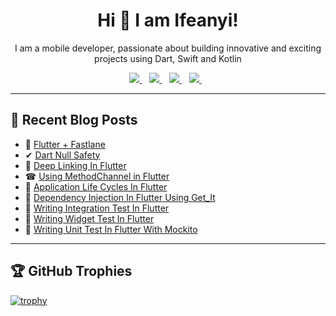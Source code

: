 <H1 align='center'>Hi 👋 I am Ifeanyi!</H1>
<p align='center'>I am a mobile developer, passionate about building innovative and exciting projects using Dart, Swift and Kotlin</p>

<p align='center'>
<a href="mailto:onuifeanyi95@gmail.com">
  <img src="https://img.shields.io/badge/email-%23D14836.svg?&style=for-the-badge&logo=gmail&logoColor=white" />
</a>&nbsp;&nbsp;
<a href="https://twitter.com/onuoha_ifeanyi">
  <img src="https://img.shields.io/badge/twitter-%231DA1F2.svg?&style=for-the-badge&logo=twitter&logoColor=white" />
</a>&nbsp;&nbsp;
<a href="https://o-ifeanyi.hashnode.dev/">
  <img src="https://img.shields.io/badge/Hashnode-2962FF?style=for-the-badge&logo=hashnode&logoColor=white" />
</a>&nbsp;&nbsp;
<a href="https://www.linkedin.com/in/ifeanyi-onuoha-8402021b1/">
  <img src="https://img.shields.io/badge/linkedin-%230077B5.svg?&style=for-the-badge&logo=linkedin&logoColor=white" />
</a>&nbsp;&nbsp;
<!-- <img src="https://gpvc.arturio.dev/o-ifeanyi" /> -->
</p>

---

## 📖 Recent Blog Posts

- 🤖 <a href="https://o-ifeanyi.hashnode.dev/flutter-fastlane-part-1">Flutter + Fastlane</a>
- ✔ <a href="https://o-ifeanyi.hashnode.dev/dart-null-safety">Dart Null Safety</a>
- 🔗 <a href="https://o-ifeanyi.hashnode.dev/deep-linking-in-flutter-part-1">Deep Linking In Flutter</a>
- ☎ <a href="https://o-ifeanyi.hashnode.dev/using-methodchannel-in-flutter">Using MethodChannel in Flutter</a>
- 🔄 <a href="https://o-ifeanyi.hashnode.dev/application-life-cycles-in-flutter">Application Life Cycles In Flutter</a> 
- 💉 <a href="https://o-ifeanyi.hashnode.dev/dependency-injection-in-flutter-using-getit">Dependency Injection In Flutter Using Get_It</a>  
- 🧫 <a href="https://o-ifeanyi.hashnode.dev/writing-integration-test-in-flutter">Writing Integration Test In Flutter</a>  
- 🔬 <a href="https://o-ifeanyi.hashnode.dev/writing-widget-test-in-flutter">Writing Widget Test In Flutter</a>  
- 🧪 <a href="https://o-ifeanyi.hashnode.dev/writing-unit-test-in-flutter-with-mockito">Writing Unit Test In Flutter With Mockito</a>

---

## 🏆 GitHub Trophies

[![trophy](https://github-profile-trophy.vercel.app/?username=zfinix&theme=onedark&margin-w=15&margin-h=15)](https://www.buymeacoffee.com/pantani)
